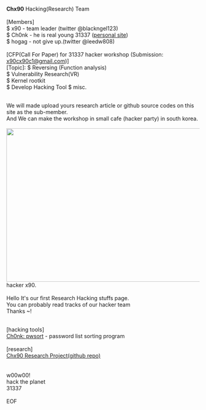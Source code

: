 <b>Chx90</b> Hacking(Research) Team<br><br>
[Members]<br>
$ x90 - team leader (twitter @blackngel123)<br>
$ Ch0nk - he is real young 31337 (<a href="http://chonk.rocks">personal site</a>)<br>
$ hogag - not give up.(twitter @leedw808)
<br><br>
[CFP(Call For Paper) for 31337 hacker workshop (Submission: x90cx90c1@gmail.com)]<br>
[Topic]:
$ Reversing (Function analysis)<br>
$ Vulnerability Research(VR)<br>
$ Kernel rootkit<br>
$ Develop Hacking Tool
$ misc.<br><br>

We will made upload yours research article or github source codes on this site as the sub-member.<br>
And We can make the workshop in small cafe (hacker party) in south korea.<br>
<br>
<img src="https://pbs.twimg.com/media/E5-LQLaUYAcLo9h?format=jpg&name=900x900" width=600 height=400>hacker x90.<br><br>
Hello It's our first Research Hacking stuffs page.<br>
You can probably read tracks of our hacker team<br>
Thanks ~!<br>
<br>

[hacking tools]<br>
<a href="https://github.com/haconehack/pwsort">Ch0nk: pwsort</a> - password list sorting program<br><br>
[research]<br>
<a href="https://github.com/haconehack/repo_Chx90">Chx90 Research Project(github repo)</a><br>
<br>
<br>
w00w00!<br>
hack the planet<br>
31337<br>
<br>
EOF
